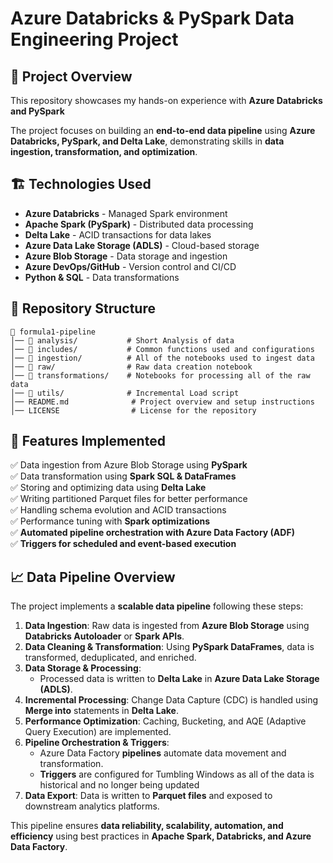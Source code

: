 # Azure Databricks & PySpark Data Engineering Project

## 📌 Project Overview
This repository showcases my hands-on experience with **Azure Databricks and PySpark**

The project focuses on building an **end-to-end data pipeline** using **Azure Databricks, PySpark, and Delta Lake**, demonstrating skills in **data ingestion, transformation, and optimization**.

## 🏗️ Technologies Used
- **Azure Databricks** - Managed Spark environment
- **Apache Spark (PySpark)** - Distributed data processing
- **Delta Lake** - ACID transactions for data lakes
- **Azure Data Lake Storage (ADLS)** - Cloud-based storage
- **Azure Blob Storage** - Data storage and ingestion
- **Azure DevOps/GitHub** - Version control and CI/CD
- **Python & SQL** - Data transformations

## 📂 Repository Structure
```
📁 formula1-pipeline
│── 📁 analysis/           # Short Analysis of data
│── 📁 includes/           # Common functions used and configurations
│── 📁 ingestion/          # All of the notebooks used to ingest data
│── 📁 raw/                # Raw data creation notebook
│── 📁 transformations/    # Notebooks for processing all of the raw data
│── 📁 utils/              # Incremental Load script
│── README.md              # Project overview and setup instructions
│── LICENSE                # License for the repository
```

## 🚀 Features Implemented
✅ Data ingestion from Azure Blob Storage using **PySpark**  
✅ Data transformation using **Spark SQL & DataFrames**  
✅ Storing and optimizing data using **Delta Lake**  
✅ Writing partitioned Parquet files for better performance  
✅ Handling schema evolution and ACID transactions  
✅ Performance tuning with **Spark optimizations**  
✅ **Automated pipeline orchestration with Azure Data Factory (ADF)**  
✅ **Triggers for scheduled and event-based execution**  

## 📈 Data Pipeline Overview
The project implements a **scalable data pipeline** following these steps:

1. **Data Ingestion**: Raw data is ingested from **Azure Blob Storage** using **Databricks Autoloader** or **Spark APIs**.
2. **Data Cleaning & Transformation**: Using **PySpark DataFrames**, data is transformed, deduplicated, and enriched.
3. **Data Storage & Processing**:
   - Processed data is written to **Delta Lake** in **Azure Data Lake Storage (ADLS)**.
4. **Incremental Processing**: Change Data Capture (CDC) is handled using **Merge into** statements in **Delta Lake**.
5. **Performance Optimization**: Caching, Bucketing, and AQE (Adaptive Query Execution) are implemented.
6. **Pipeline Orchestration & Triggers**:
   - Azure Data Factory **pipelines** automate data movement and transformation.
   - **Triggers** are configured for Tumbling Windows as all of the data is historical and no longer being updated
7. **Data Export**: Data is written to **Parquet files** and exposed to downstream analytics platforms.

This pipeline ensures **data reliability, scalability, automation, and efficiency** using best practices in **Apache Spark, Databricks, and Azure Data Factory**.
